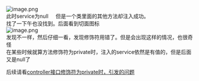 ![image.png](https://cdn.nlark.com/yuque/0/2021/png/2923644/1616981737661-3fda5176-505c-4c3d-becb-8618d9407f04.png#averageHue=%23302b2a&height=100&id=HJd4w&originHeight=199&originWidth=1023&originalType=binary&ratio=1&rotation=0&showTitle=false&size=31936&status=done&style=none&title=&width=511.5)<br />此时service为null     但是一个类里面的其他方法却注入成功。<br />找了一下午也没找到。后面看到切面图标<br />![image.png](https://cdn.nlark.com/yuque/0/2021/png/2923644/1616981810482-044a9b31-80e9-475b-af5b-28180c8834ef.png#averageHue=%23556638&height=373&id=VJHjS&originHeight=745&originWidth=256&originalType=binary&ratio=1&rotation=0&showTitle=false&size=34431&status=done&style=none&title=&width=128)<br />发现不一样，然后仔细一看，发现修饰符用错了。但是会出现这样的情况，也很奇怪<br />在某些时候就算方法修饰符为private时，注入的service依然是有值的，但是后面又是null了

后续请看[controller接口修饰符为private时，引发的问题](./controller接口修饰符为private时，引发的问题.md)
